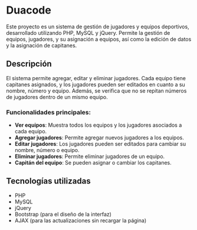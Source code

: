 # Duacode

Este proyecto es un sistema de gestión de jugadores y equipos deportivos, desarrollado utilizando PHP, MySQL y jQuery. Permite la gestión de equipos, jugadores, y su asignación a equipos, así como la edición de datos y la asignación de capitanes.

## Descripción

El sistema permite agregar, editar y eliminar jugadores. Cada equipo tiene capitanes asignados, y los jugadores pueden ser editados en cuanto a su nombre, número y equipo. Además, se verifica que no se repitan números de jugadores dentro de un mismo equipo.

### Funcionalidades principales:

- **Ver equipos**: Muestra todos los equipos y los jugadores asociados a cada equipo.
- **Agregar jugadores**: Permite agregar nuevos jugadores a los equipos.
- **Editar jugadores**: Los jugadores pueden ser editados para cambiar su nombre, número o equipo.
- **Eliminar jugadores**: Permite eliminar jugadores de un equipo.
- **Capitán del equipo**: Se pueden asignar o cambiar los capitanes.

## Tecnologías utilizadas

- PHP
- MySQL
- jQuery
- Bootstrap (para el diseño de la interfaz)
- AJAX (para las actualizaciones sin recargar la página)



